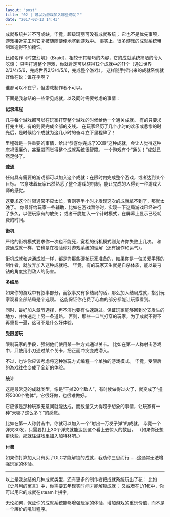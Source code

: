 ```yaml
---
layout: "post"
title: "02 | 可以为游戏加入哪些成就？"
date: "2017-02-13 14:43"
---
```


成就系统并非不可或缺，毕竟，超级玛丽可没有成就系统；
它也不是优先事项，游戏接近完工时它才被随随便便地塞到游戏中。
事实上，很多游戏的成就系统粗制滥造得不加掩饰。

比如名作《时空幻境》（Braid），相较于其精巧的内容，它的成就系统简陋的令人吃惊：
只需打通整个游戏，你就肯定可以获得12个成就中的11个（通过世界2/3/4/5/6，完成世界2/3/4/5/6，完成整个游戏）。
这样随手捏出来的成就系统就好像在说：谁在乎啊？

谁都可以不在乎，但游戏制作者不可以。

下面是我总结的一些常见成就，以及同时需要考虑的事情：

**记录进程**

几乎每个游戏都可以在玩家打穿整个游戏的时候给他一个通关成就。
有的只要求打完主线，有的则要完成全部的支线。
在玩家经历了几个小时的欢乐或悲惨的时光后，是时候给个成就为这几小时的奋斗立下里程碑了！

里程碑是一件重要的事情，给出“恭喜你完成了XX章”这种成就，会让人觉得这种庆祝很廉价，甚至进而觉得整个成就系统很智障。
一个游戏有个“通关！”成就已然足够了。

**速通**

任何具有需要的游戏都可以加入这个成就：在限时内完成整个游戏，或者达到某个目标。
它意味着玩家已然熟悉了整个游戏的机制，能让完成的人得到一种游戏大师的感觉。

这要求这个时限通常不应太长，否则等半小时才发现这次的成就拿不到了，那就太晚了。
你最好给玩家一些辅助，比如在游戏暂停时，实现一下这局游戏已经进行了多久，以便玩家有的放矢；
或者干脆加入一个计时模式，在屏幕上显示已经耗费的时间。

**街机**

严格的街机模式要求你一次也不能死，宽松的街机模式则允许你失败上几次。
和速通成就一样，它也是在检验你对游戏系统的理解（还有操作和运气）。

街机成就和速通成就一样，都是为那些硬核玩家准备的，如果你是一位关爱手残的制作者，就放弃加入这种成就吧。
毕竟，有的玩家天生就是自杀体质，能以最刁钻的角度接到敌人的伤害。

**多结局**

如果你的游戏中有叙事部分，而叙事又有多结局的话，那么加入结局成就，指引玩家观看全部结局是个选项。
这能保证你花费了心血的部分都能让玩家看到。

同时，最好加入章节选择，再不济也要有快速跳过。保证玩家能够回到分支发生的地方，并快速走上另一条道路。
否则，那些一口气打穿的玩家，为了成就不得不再重复一遍，这可不是什么好体验。

**受限游玩**

限制玩家的手段，强制他们使用某一种方式通过关卡。
比如在第一人称射击游戏中，只使用小刀通过某个关卡，把正面冲突变成潜入。

不过，也许你应该考虑将这种游玩方式编程一个单独的游戏模式。
毕竟，受限后的游戏往往变成了全新的体验。

**统计**

这是最常见的成就类型，像是“干掉20个敌人”，有时候做得过火了，就变成了“撞坏5000个物体”。它很好做，也很难做好。

它应该是那种玩家无意间就能达成，而数量又大得超乎想象的事情，让玩家有一种“天哪？这么多？”的感觉。

比如在第一人称射击中，你就可以加入一个“射出一万发子弹”的成就。
毕竟一个弹夹30发，只需要打上30个弹夹就能达到这个看上去惊人的数目。
（如果你还想更快些，那就往游戏里加入加特林吧。）

**付费**

如果你打算加入只有买了DLC才能解锁的成就，我劝你三思而行……这通常无法增强玩家的体验。

---

以上是我总结的几种成就类型，还有更多的制作者把成就系统玩出了花：
比如《史丹利的寓言》中，你需要五年现实时间才能解锁成就；
又或者在LYNE中，你可以用它的成就在steam上拼字。

无论如何，保证你的成就系统能够增强玩家的体验，增加游戏的重玩价值，而不是一个廉价的吼叫程序。
